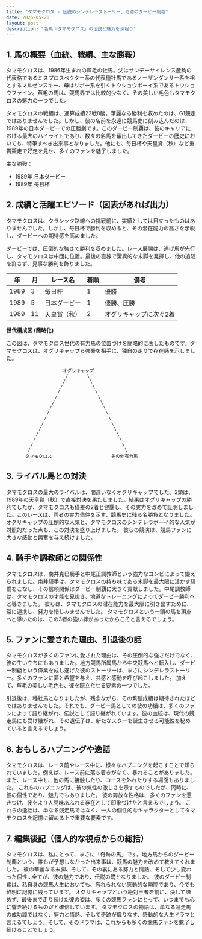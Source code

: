 ```yaml
---
title: "タマモクロス - 伝説のシンデレラストーリー、奇跡のダービー制覇"
date: 2025-05-20
layout: post
description: "名馬『タマモクロス』の伝説と魅力を深堀り"
---
```


## 1. 馬の概要（血統、戦績、主な勝鞍）

タマモクロスは、1986年生まれの芦毛の牡馬。父はサンデーサイレンス産駒の代表格であるミスプロスペクター系の代表種牡馬であるノーザンダンサー系を祖とするマルゼンスキー、母はリボー系を引くトウショウボーイ系であるトウショウファイン。芦毛の馬は、競馬界では比較的少なく、その美しい毛色もタマモクロスの魅力の一つでした。

タマモクロスの戦績は、通算成績22戦8勝。華麗なる勝利を収めたのは、G1競走ではありませんでした。しかし、彼の名前を永遠に競馬史に刻み込んだのは、1989年の日本ダービーでの圧勝劇です。このダービー制覇は、彼のキャリアにおける最大のハイライトであり、数々の名馬を輩出してきたダービーの歴史においても、特筆すべき出来事となりました。他にも、毎日杯や天皇賞（秋）など重賞競走で好走を見せ、多くのファンを魅了しました。

主な勝鞍：

* 1989年 日本ダービー
* 1989年 毎日杯


## 2. 成績と活躍エピソード（図表があれば出力）

タマモクロスは、クラシック路線への挑戦前に、実績としては目立ったものはありませんでした。しかし、毎日杯で勝利を収めると、その潜在能力の高さを示唆し、ダービーへの期待感を高めました。

ダービーでは、圧倒的な強さで勝利を収めました。レース展開は、逃げ馬が先行し、タマモクロスは中団に位置。最後の直線で驚異的な末脚を発揮し、他の追随を許さず、見事な勝利を飾りました。

| 年 | 月 | レース名           | 着順 | 備考                               |
|---|----|--------------------|-------|------------------------------------|
| 1989 | 3 | 毎日杯             | 1     | 優勝                               |
| 1989 | 5 | 日本ダービー         | 1     | 優勝、圧勝                           |
| 1989 | 11| 天皇賞（秋）       | 2     | オグリキャップに次ぐ2着             |


**世代構成図 (簡略化)**

この図は、タマモクロス世代の有力馬の位置づけを簡略的に表したものです。タマモクロスは、オグリキャップら強豪を相手に、独自の走りで存在感を示しました。

```
                     オグリキャップ
                      /       \
                     /         \
                    /           \
                   /             \
                  /               \
                 /                 \
                /                   \
               /                     \
              /                       \
             /                         \
            /                           \
           /                             \
          /                               \
         /                                 \
        /                                   \
       タマモクロス                      その他有力馬
```


## 3. ライバル馬との対決

タマモクロスの最大のライバルは、間違いなくオグリキャップでした。2頭は、1989年の天皇賞（秋）で直接対決を果たしました。結果はオグリキャップの勝利でしたが、タマモクロスも僅差の2着と健闘し、その実力を改めて証明しました。このレースは、両者の実力伯仲を示す、競馬史に残る名勝負となりました。  オグリキャップの圧倒的な人気と、タマモクロスのシンデレラボーイ的な人気が対照的だった点も、この対決を盛り上げました。  彼らの競演は、競馬ファンに大きな感動と興奮を与え続けました。


## 4. 騎手や調教師との関係性

タマモクロスは、南井克巳騎手と中尾正調教師という強力なコンビによって鍛えられました。南井騎手は、タマモクロスの持ち味である末脚を最大限に活かす騎乗をこなし、その信頼関係はダービー制覇に大きく貢献しました。中尾調教師は、タマモクロスの才能を見抜き、地道なトレーニングによってダービー勝利へと導きました。  彼らは、タマモクロスの潜在能力を最大限に引き出すために、常に連携し、努力を惜しみませんでした。  タマモクロスという一頭の馬を頂点へと導いたのは、この3者の強い絆があったからこそと言えるでしょう。


## 5. ファンに愛された理由、引退後の話

タマモクロスが多くのファンに愛された理由は、その圧倒的な強さだけでなく、彼の生い立ちにもありました。地方競馬所属馬から中央競馬へと転入し、ダービー制覇という偉業を成し遂げた彼のストーリーは、まさにシンデレラストーリー。多くのファンに夢と希望を与え、共感と感動を呼び起こしました。  加えて、芦毛の美しい毛色も、彼を際立たせる要素の一つでした。

引退後は、種牡馬となりましたが、残念ながら、その繁殖成績は期待されたほどではありませんでした。それでも、ダービー馬としての彼の功績は、多くのファンによって語り継がれ、伝説として語り継がれています。彼の血統は、現代の競走馬にも受け継がれ、その遺伝子は、新たなスターを誕生させる可能性を秘めていると言えるでしょう。


## 6. おもしろハプニングや逸話

タマモクロスは、レース前やレース中に、様々なハプニングを起こすことで知られていました。例えば、レース前に落ち着きがなく、暴れることがありました。また、レース中も、他の馬に接触したり、コースを外れたりする場面もありました。  これらのハプニングは、彼の気性の激しさを示すものでしたが、同時に、彼の個性であり、魅力でもありました。  彼の奔放な性格は、多くのファンを惹きつけ、彼をより人間味あふれる存在として印象づけたと言えるでしょう。  これらの逸話は、単なる競走馬ではなく、一人の個性的なキャラクターとしてタマモクロスを記憶に留める上で重要な要素です。


## 7. 編集後記（個人的な視点からの総括）

タマモクロスは、私にとって、まさに「奇跡の馬」です。地方馬からのダービー制覇という、誰もが予想しなかった出来事は、競馬の魅力を改めて教えてくれました。  彼の華麗なる末脚、そして、その裏にある努力と情熱、そして少し変わった個性…全てが、彼の魅力であり、伝説の礎となりました。  彼のダービー制覇は、私自身の競馬人生においても、忘れられない感動的な瞬間であり、今でも鮮明に記憶に残っています。  オグリキャップという絶対王者を前に、決して諦めず、最後まで走り続けた彼の姿は、多くの競馬ファンにとって、いつまでも心に響き続けるものだと確信しています。  タマモクロスの物語は、単なる競走馬の成功譚ではなく、努力と情熱、そして奇跡が織りなす、感動的な人生ドラマと言えるでしょう。そして、そのドラマは、これからも多くの競馬ファンを魅了し続けることでしょう。
